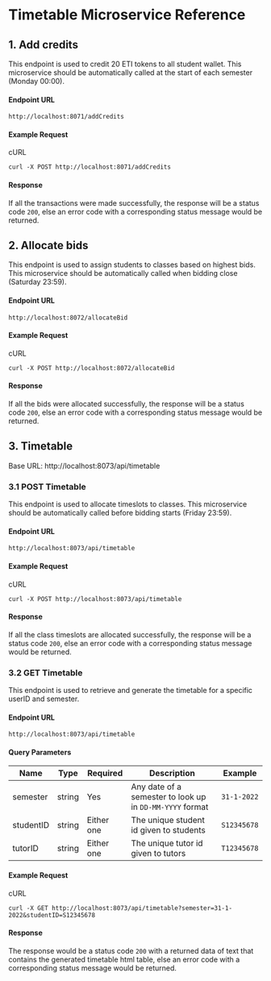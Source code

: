 # Timetable Microservice Reference

## 1. Add credits

This endpoint is used to credit 20 ETI tokens to all student wallet. This microservice should be automatically called at the start of each semester (Monday 00:00).

#### Endpoint URL

```
http://localhost:8071/addCredits
```

#### Example Request

cURL

```
curl -X POST http://localhost:8071/addCredits
```

#### Response

If all the transactions were made successfully, the response will be a status code `200`, else an error code with a corresponding status message would be returned.

## 2. Allocate bids

This endpoint is used to assign students to classes based on highest bids. This microservice should be automatically called when bidding close (Saturday 23:59).

#### Endpoint URL

```
http://localhost:8072/allocateBid
```

#### Example Request

cURL

```
curl -X POST http://localhost:8072/allocateBid
```

#### Response

If all the bids were allocated successfully, the response will be a status code `200`, else an error code with a corresponding status message would be returned.

## 3. Timetable

Base URL: http://localhost:8073/api/timetable

### 3.1 POST Timetable

This endpoint is used to allocate timeslots to classes. This microservice should be automatically called before bidding starts (Friday 23:59).

#### Endpoint URL

```
http://localhost:8073/api/timetable
```

#### Example Request

cURL

```
curl -X POST http://localhost:8073/api/timetable
```

#### Response

If all the class timeslots are allocated successfully, the response will be a status code `200`, else an error code with a corresponding status message would be returned.

### 3.2 GET Timetable

This endpoint is used to retrieve and generate the timetable for a specific userID and semester.

#### Endpoint URL

```
http://localhost:8073/api/timetable
```

#### Query Parameters

| Name      | Type   | Required   | Description                                              | Example     |
| --------- | ------ | ---------- | -------------------------------------------------------- | ----------- |
| semester  | string | Yes        | Any date of a semester to look up in `DD-MM-YYYY` format | `31-1-2022` |
| studentID | string | Either one | The unique student id given to students                  | `S12345678` |
| tutorID   | string | Either one | The unique tutor id given to tutors                      | `T12345678` |

#### Example Request

cURL

```
curl -X GET http://localhost:8073/api/timetable?semester=31-1-2022&studentID=S12345678
```

#### Response

The response would be a status code `200` with a returned data of text that contains the generated timetable html table, else an error code with a corresponding status message would be returned.
